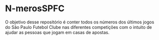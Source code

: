 # N-merosSPFC
O objetivo desse repositório é conter todos os números dos últimos jogos do São Paulo Futebol Clube nas diferentes competições com o intuito de ajudar as pessoas que jogam em casas de apostas.  
